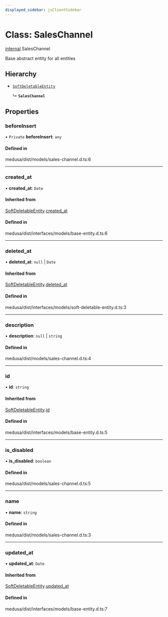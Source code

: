 ```yaml
---
displayed_sidebar: jsClientSidebar
---
```


# Class: SalesChannel

[internal](../modules/internal.md).SalesChannel

Base abstract entity for all entities

## Hierarchy

- [`SoftDeletableEntity`](internal.SoftDeletableEntity.md)

  ↳ **`SalesChannel`**

## Properties

### beforeInsert

• `Private` **beforeInsert**: `any`

#### Defined in

medusa/dist/models/sales-channel.d.ts:6

___

### created\_at

• **created\_at**: `Date`

#### Inherited from

[SoftDeletableEntity](internal.SoftDeletableEntity.md).[created_at](internal.SoftDeletableEntity.md#created_at)

#### Defined in

medusa/dist/interfaces/models/base-entity.d.ts:6

___

### deleted\_at

• **deleted\_at**: ``null`` \| `Date`

#### Inherited from

[SoftDeletableEntity](internal.SoftDeletableEntity.md).[deleted_at](internal.SoftDeletableEntity.md#deleted_at)

#### Defined in

medusa/dist/interfaces/models/soft-deletable-entity.d.ts:3

___

### description

• **description**: ``null`` \| `string`

#### Defined in

medusa/dist/models/sales-channel.d.ts:4

___

### id

• **id**: `string`

#### Inherited from

[SoftDeletableEntity](internal.SoftDeletableEntity.md).[id](internal.SoftDeletableEntity.md#id)

#### Defined in

medusa/dist/interfaces/models/base-entity.d.ts:5

___

### is\_disabled

• **is\_disabled**: `boolean`

#### Defined in

medusa/dist/models/sales-channel.d.ts:5

___

### name

• **name**: `string`

#### Defined in

medusa/dist/models/sales-channel.d.ts:3

___

### updated\_at

• **updated\_at**: `Date`

#### Inherited from

[SoftDeletableEntity](internal.SoftDeletableEntity.md).[updated_at](internal.SoftDeletableEntity.md#updated_at)

#### Defined in

medusa/dist/interfaces/models/base-entity.d.ts:7
